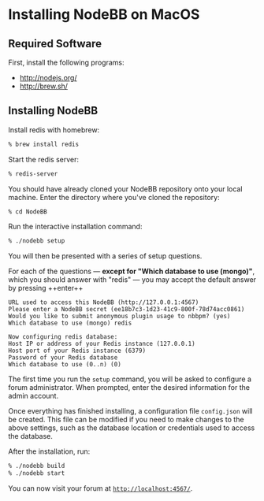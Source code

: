 # Installing NodeBB on MacOS

## Required Software

First, install the following programs:

-   <http://nodejs.org/>
-   <http://brew.sh/>

## Installing NodeBB

Install redis with homebrew:

```sh
% brew install redis
```

Start the redis server:

```sh
% redis-server
```

You should have already cloned your NodeBB repository onto your local machine. Enter the directory where you've cloned the repository:

```sh
% cd NodeBB
```

Run the interactive installation command:

```sh
% ./nodebb setup
```

You will then be presented with a series of setup questions. 

For each of the questions — **except for "Which database to use (mongo)"**, which you should answer with "redis" — you may accept the default answer by pressing ++enter++

```
URL used to access this NodeBB (http://127.0.0.1:4567) 
Please enter a NodeBB secret (ee18b7c3-1d23-41c9-800f-78d74acc0861) 
Would you like to submit anonymous plugin usage to nbbpm? (yes) 
Which database to use (mongo) redis

Now configuring redis database:
Host IP or address of your Redis instance (127.0.0.1) 
Host port of your Redis instance (6379) 
Password of your Redis database 
Which database to use (0..n) (0) 
```

The first time you run the `setup` command, you will be asked to configure a forum administrator. When prompted, enter the desired information for the admin account.

Once everything has finished installing, a configuration file `config.json` will be created. This file can be modified if you need to make changes to the above settings, such as the database location or credentials used to access the database.

After the installation, run:

```sh
% ./nodebb build
% ./nodebb start
```

You can now visit your forum at [`http://localhost:4567/`](http://localhost:4567/).
